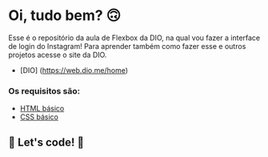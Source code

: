 # Oi, tudo bem? 🙃

Esse é o repositório da aula de Flexbox da DIO, na qual vou fazer a interface de login do Instagram! Para aprender também como fazer esse e outros projetos acesse o site da DIO.

* [DIO] (https://web.dio.me/home)

### Os requisitos são:

* [HTML básico](https://www.w3schools.com/html/)
* [CSS básico](https://developer.mozilla.org/pt-BR/docs/Web/CSS)

## 🚀 Let's code! 🚀

